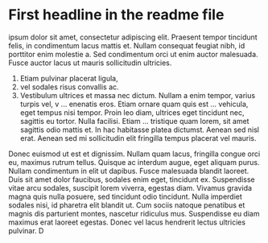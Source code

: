 # First headline in the readme file
 ipsum dolor sit amet, consectetur adipiscing elit. Praesent tempor tincidunt felis, in condimentum lacus mattis et. Nullam consequat feugiat nibh, id porttitor enim molestie a. Sed condimentum orci ut enim auctor malesuada. Fusce auctor lacus ut mauris sollicitudin ultricies. 
1. Etiam pulvinar placerat ligula, 
2. vel sodales risus convallis ac. 
3. Vestibulum ultrices et massa nec dictum.
 Nullam a enim tempor, varius turpis vel, v
... enenatis eros. Etiam ornare quam quis est 
... vehicula, eget tempus nisi tempor. Proin leo diam, ultrices eget tincidunt nec, sagittis eu tortor. Nulla facilisi. Etiam ... tristique quam lorem, sit amet sagittis odio mattis et. In hac habitasse platea dictumst. Aenean sed nisl erat. Aenean sed mi sollicitudin elit fringilla tempus placerat vel mauris.

Donec euismod ut est et dignissim. Nullam quam lacus, fringilla congue orci eu, maximus rutrum tellus. Quisque ac interdum augue, eget aliquam purus. Nullam condimentum in elit ut dapibus. Fusce malesuada blandit laoreet. Duis sit amet dolor faucibus, sodales enim eget, tincidunt ex. Suspendisse vitae arcu sodales, suscipit lorem viverra, egestas diam. Vivamus gravida magna quis nulla posuere, sed tincidunt odio tincidunt. Nulla imperdiet sodales nisi, id pharetra elit blandit ut. Cum sociis natoque penatibus et magnis dis parturient montes, nascetur ridiculus mus. Suspendisse eu diam maximus erat laoreet egestas. Donec vel lacus hendrerit lectus ultricies pulvinar. D
